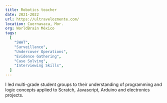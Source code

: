 ```yaml
---
title: Robotics teacher
date: 2021-2022
url: https://ultravelozmente.com/
location: Cuernavaca, Mor.
org: WorldBrain México
tags:
  [
    "SWAT",
    "Surveillance",
    "Undercover Operations",
    "Evidence Gathering",
    "Case Solving",
    "Interviewing Skills",
  ]
---
```


I led multi-grade student groups to their understanding of programming and logic concepts applied to Scratch, Javascript, Arduino and electronics projects.
